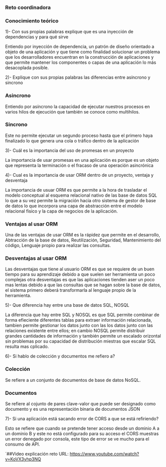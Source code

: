 ### Reto coordinadora

### Conocimiento teórico

1)- Con sus propias palabras explique que es una inyección de dependencias y para qué sirve

Entiendo por inyección de dependencia, un patrón de diseño orientado a objeto de una aplicación y que tiene como finalidad solucionar un problema 
que los desarrolladores encuentran en la construcción de aplicaciones y que permite mantener los componentes o capas de una aplicación lo más desacoplada posible.

2)- Explique con sus propias palabras las diferencias entre asíncrono y sincrono

### Asincrono
Entiendo por asíncrono la capacidad de ejecutar nuestros procesos en varios hilos de ejecución que también se conoce como multihilos.

### Sincrono
Este no permite ejecutar un segundo proceso hasta que el primero haya finalizado lo que genera una cola o tráfico dentro de la aplicación

3)- Cuál es la importancia del uso de promesas en un proyecto

La importancia de usar promesas en una aplicación es porque es un objeto que representa la terminación o el fracaso de una operación asincrónica

4)- Cual es la importancia de usar ORM dentro de un proyecto, ventaja y desventaja

La importancia de usuar ORM es que permite a la hora de trasladar el modelo conceptual al esquema relacional nativo de las base de datos SQL lo que a su vez 
permite la migración hacia otro sistema de gestor de base de datos lo que incorpora una capa de abstracción entre el modelo relacional fisico y la capa
de negocios de la aplicación. 

### Ventajas al usar ORM
Una de las ventajas de usar ORM es la rápidez que permite en el desarrollo, Abtracción de la base de datos, Reutilización, Seguridad, Mantenimiento del código,
Lenguaje propio para realizar las consultas.

### Desventajas al usar ORM
Las desventajas que tiene al usuario ORM es que se requiere de un buen tiempo para su aprendizaje debido a que suelen ser herramienta un poco complejas otra
desventajas es que las aplicaciones tienden aser un poco mas lentas debido a que las consultas que se hagan sobre la base de datos, el sistema primero deberá
transformarla al lenguaje propio de la herramienta.

5)- Que diferencia hay entre una base de datos SQL, NOSQL

La diferencia que hay entre SQL y NOSQL es que SQL permite combinar de forma efieciente diferentes tablas para extraer información relacionada, tambien permite 
gestionar los datos junto con las los datos junto con las relaciones existente entre ellos; en cambio NOSQL permite distribuir grandes cantidades de información
y también permite un escalado orizontal sin problemas por su capacidad de distribución miestras que escalar SQL resulta mas cplicado.

6)- Si hablo de colección y documentos me refiero a?

### Colección
Se refiere a un conjunto de documentos de base de datos NoSQL.

### Documentos
Se refiere al cojunto de pares clave-valor que puede ser designado como documento y es una representación binaria de documentos JSON

7)- Si una aplicación está sacando error de CORS a que se está refiriendo?

Esto se refiere que cuando se pretende tener acceso desde un dominio A a un dominio B y este no está configurado para su acceso el CORS muestras un error 
denegado por consola, este tipo de error se ve mucho para el consumo de API.


´##Video explicación reto
URL:
https://www.youtube.com/watch?v=KoVX3yhp3NQ




